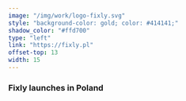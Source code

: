 ```yaml
---
image: "/img/work/logo-fixly.svg"
style: "background-color: gold; color: #414141;"
shadow_color: "#ffd700"
type: "left"
link: "https://fixly.pl"
offset-top: 13
width: 15
---
```

### Fixly launches in Poland
